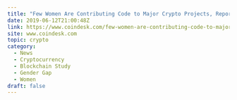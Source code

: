 ```yaml
---
title: "Few Women Are Contributing Code to Major Crypto Projects, Report Finds"
date: 2019-06-12T21:00:48Z
link: https://www.coindesk.com/few-women-are-contributing-code-to-major-crypto-projects-report-finds?utm_medium=RSS&utm_source=hune
site: www.coindesk.com
topic: crypto
category:
  - News
  - Cryptocurrency
  - Blockchain Study
  - Gender Gap
  - Women
draft: false
---
```

